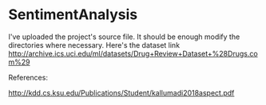 # SentimentAnalysis
I've uploaded the project's source file. It should be enough modify the directories where necessary. Here's the dataset link http://archive.ics.uci.edu/ml/datasets/Drug+Review+Dataset+%28Drugs.com%29

References:

http://kdd.cs.ksu.edu/Publications/Student/kallumadi2018aspect.pdf 
